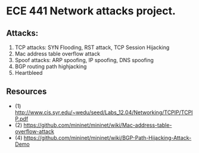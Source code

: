 # ECE 441 Network attacks project.

## Attacks:
1) TCP attacks: SYN Flooding, RST attack, TCP Session Hijacking
2) Mac address table overflow attack
3) Spoof attacks: ARP spoofing, IP spoofing, DNS spoofing
4) BGP routing path highjacking
5) Heartbleed 

## Resources
- (1) http://www.cis.syr.edu/~wedu/seed/Labs_12.04/Networking/TCPIP/TCPIP.pdf
- (2) https://github.com/mininet/mininet/wiki/Mac-address-table-overflow-attack
- (4) https://github.com/mininet/mininet/wiki/BGP-Path-Hijacking-Attack-Demo
